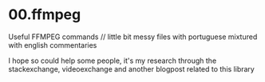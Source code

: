 # 00.ffmpeg
Useful FFMPEG commands // little bit messy files with portuguese mixtured with english commentaries

I hope so could help some people, it's my research through the stackexchange, videoexchange and another blogpost related to this library
